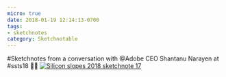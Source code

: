 ```yaml
---
micro: true
date: 2018-01-19 12:14:13-0700
tags:
- sketchnotes
category: Sketchnotable
---
```


#Sketchnotes from a conversation with @Adobe CEO Shantanu Narayen at #ssts18 ✍🏼 [![Silicon slopes 2018 sketchnote 17](https://media.bennorris.org/images/sketchnotable/uploads/2018/022c47cf63.jpg)](https://media.bennorris.org/images/sketchnotable/uploads/2018/022c47cf63.jpg)